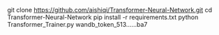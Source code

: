 git clone https://github.com/aishiqi/Transformer-Neural-Network.git
cd Transformer-Neural-Network
pip install -r requirements.txt
python Transformer_Trainer.py
wandb_token_513......ba7